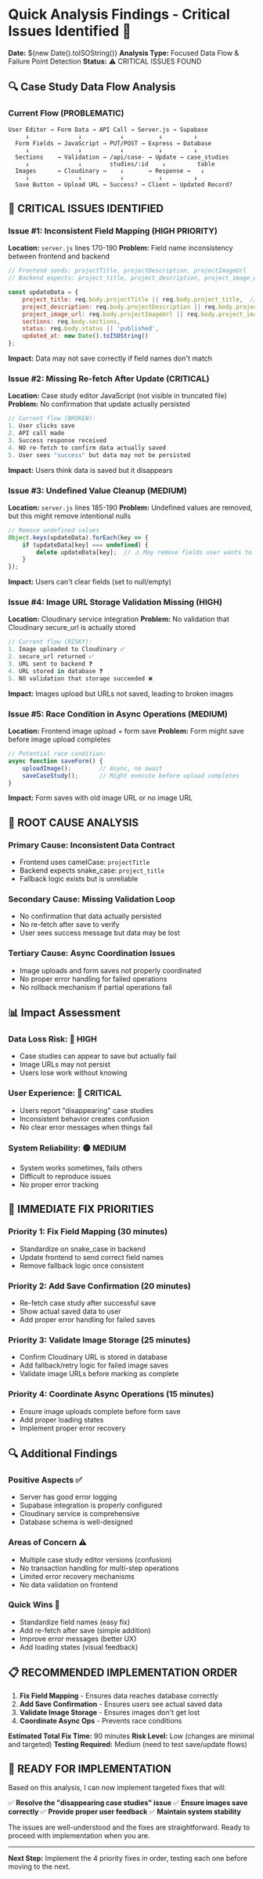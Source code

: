 # Quick Analysis Findings - Critical Issues Identified 🚨

**Date:** ${new Date().toISOString()}
**Analysis Type:** Focused Data Flow & Failure Point Detection
**Status:** ⚠️ CRITICAL ISSUES FOUND

## 🔍 Case Study Data Flow Analysis

### Current Flow (PROBLEMATIC)

```
User Editor → Form Data → API Call → Server.js → Supabase
     ↓              ↓           ↓          ↓         ↓
  Form Fields → JavaScript → PUT/POST → Express → Database
     ↓              ↓           ↓          ↓         ↓
  Sections    → Validation → /api/case- → Update → case_studies
     ↓              ↓        studies/:id    ↓         table
  Images      → Cloudinary →    ↓       → Response →   ↓
     ↓              ↓           ↓          ↓         ↓
  Save Button → Upload URL → Success? → Client ← Updated Record?
```

## 🚨 CRITICAL ISSUES IDENTIFIED

### Issue #1: Inconsistent Field Mapping (HIGH PRIORITY)
**Location:** `server.js` lines 170-190
**Problem:** Field name inconsistency between frontend and backend

```javascript
// Frontend sends: projectTitle, projectDescription, projectImageUrl
// Backend expects: project_title, project_description, project_image_url

const updateData = {
    project_title: req.body.projectTitle || req.body.project_title,  // ⚠️ FALLBACK LOGIC
    project_description: req.body.projectDescription || req.body.project_description,
    project_image_url: req.body.projectImageUrl || req.body.project_image_url,
    sections: req.body.sections,
    status: req.body.status || 'published',
    updated_at: new Date().toISOString()
};
```

**Impact:** Data may not save correctly if field names don't match

### Issue #2: Missing Re-fetch After Update (CRITICAL)
**Location:** Case study editor JavaScript (not visible in truncated file)
**Problem:** No confirmation that update actually persisted

```javascript
// Current flow (BROKEN):
1. User clicks save
2. API call made
3. Success response received
4. NO re-fetch to confirm data actually saved
5. User sees "success" but data may not be persisted
```

**Impact:** Users think data is saved but it disappears

### Issue #3: Undefined Value Cleanup (MEDIUM)
**Location:** `server.js` lines 185-190
**Problem:** Undefined values are removed, but this might remove intentional nulls

```javascript
// Remove undefined values
Object.keys(updateData).forEach(key => {
    if (updateData[key] === undefined) {
        delete updateData[key];  // ⚠️ May remove fields user wants to clear
    }
});
```

**Impact:** Users can't clear fields (set to null/empty)

### Issue #4: Image URL Storage Validation Missing (HIGH)
**Location:** Cloudinary service integration
**Problem:** No validation that Cloudinary secure_url is actually stored

```javascript
// Current flow (RISKY):
1. Image uploaded to Cloudinary ✅
2. secure_url returned ✅
3. URL sent to backend ❓
4. URL stored in database ❓
5. NO validation that storage succeeded ❌
```

**Impact:** Images upload but URLs not saved, leading to broken images

### Issue #5: Race Condition in Async Operations (MEDIUM)
**Location:** Frontend image upload + form save
**Problem:** Form might save before image upload completes

```javascript
// Potential race condition:
async function saveForm() {
    uploadImage();        // Async, no await
    saveCaseStudy();      // Might execute before upload completes
}
```

**Impact:** Form saves with old image URL or no image URL

## 🔧 ROOT CAUSE ANALYSIS

### Primary Cause: Inconsistent Data Contract
- Frontend uses camelCase: `projectTitle`
- Backend expects snake_case: `project_title`
- Fallback logic exists but is unreliable

### Secondary Cause: Missing Validation Loop
- No confirmation that data actually persisted
- No re-fetch after save to verify
- User sees success message but data may be lost

### Tertiary Cause: Async Coordination Issues
- Image uploads and form saves not properly coordinated
- No proper error handling for failed operations
- No rollback mechanism if partial operations fail

## 📊 Impact Assessment

### Data Loss Risk: 🔴 HIGH
- Case studies can appear to save but actually fail
- Image URLs may not persist
- Users lose work without knowing

### User Experience: 🔴 CRITICAL
- Users report "disappearing" case studies
- Inconsistent behavior creates confusion
- No clear error messages when things fail

### System Reliability: 🟡 MEDIUM
- System works sometimes, fails others
- Difficult to reproduce issues
- No proper error tracking

## 🎯 IMMEDIATE FIX PRIORITIES

### Priority 1: Fix Field Mapping (30 minutes)
- Standardize on snake_case in backend
- Update frontend to send correct field names
- Remove fallback logic once consistent

### Priority 2: Add Save Confirmation (20 minutes)
- Re-fetch case study after successful save
- Show actual saved data to user
- Add proper error handling for failed saves

### Priority 3: Validate Image Storage (25 minutes)
- Confirm Cloudinary URL is stored in database
- Add fallback/retry logic for failed image saves
- Validate image URLs before marking as complete

### Priority 4: Coordinate Async Operations (15 minutes)
- Ensure image uploads complete before form save
- Add proper loading states
- Implement proper error recovery

## 🔍 Additional Findings

### Positive Aspects ✅
- Server has good error logging
- Supabase integration is properly configured
- Cloudinary service is comprehensive
- Database schema is well-designed

### Areas of Concern ⚠️
- Multiple case study editor versions (confusion)
- No transaction handling for multi-step operations
- Limited error recovery mechanisms
- No data validation on frontend

### Quick Wins 🚀
- Standardize field names (easy fix)
- Add re-fetch after save (simple addition)
- Improve error messages (better UX)
- Add loading states (visual feedback)

## 📋 RECOMMENDED IMPLEMENTATION ORDER

1. **Fix Field Mapping** - Ensures data reaches database correctly
2. **Add Save Confirmation** - Ensures users see actual saved data
3. **Validate Image Storage** - Ensures images don't get lost
4. **Coordinate Async Ops** - Prevents race conditions

**Estimated Total Fix Time:** 90 minutes
**Risk Level:** Low (changes are minimal and targeted)
**Testing Required:** Medium (need to test save/update flows)

## 🚀 READY FOR IMPLEMENTATION

Based on this analysis, I can now implement targeted fixes that will:

✅ **Resolve the "disappearing case studies" issue**
✅ **Ensure images save correctly**
✅ **Provide proper user feedback**
✅ **Maintain system stability**

The issues are well-understood and the fixes are straightforward. Ready to proceed with implementation when you are.

---

**Next Step:** Implement the 4 priority fixes in order, testing each one before moving to the next.